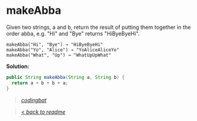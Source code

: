 # makeAbba

Given two strings, a and b, return the result of putting them together in the order abba, e.g. "Hi" and "Bye" returns "HiByeByeHi".

```
makeAbba("Hi", "Bye") → "HiByeByeHi"
makeAbba("Yo", "Alice") → "YoAliceAliceYo"
makeAbba("What", "Up") → "WhatUpUpWhat"
```

**Solution:**

```java
public String makeAbba(String a, String b) {
  return a + b + b + a;
}
```

> _[codingbat](http://codingbat.com/prob/p161056)_

> [< _back to readme_](/README.md)